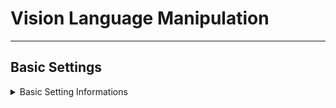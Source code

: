# Vision Language Manipulation

---

## Basic Settings
<details>
<summary> Basic Setting Informations</summary>

|Embedded Board|Jetpack Version|CUDA|PyTorch|Torchvision|Tensorflow|
|:---:|:---:|:---:|:---:|:---:|:---:|
|**Jetson AGX Orin**|L4T R36.3 (6.0)|**12.2**|**2.3**|0.18.0|2.15.0|
|**Jetson Orin Nano**|L4T R36.4 (6.2)|**12.6**|**2.5**|0.20.0|2.16.1|

### Jetson AGX Orin Settings (Jetpack 6.0)
```bash
# aarch64 RustDesk Download
wget https://github.com/rustdesk/rustdesk/releases/download/1.4.0/rustdesk-1.4.0-aarch64.deb
wget https://raw.githubusercontent.com/j-wye/VLM_based_Manipulation/refs/heads/main/jetson_setting.sh
bash jetson_setting.sh
```

- If you want to change fan speed:
```bash
sudo jetson_clocks --store
sudo jetson_clocks --fan
sudo jetson_clocks --restore
echo "alias fan_base='sudo jetson_clocks --restore && sudo jetson_clocks'" >> ~/.bashrc
echo "alias fan_max='sudo jetson_clocks --fan'" >> ~/.bashrc
echo "# Change swap memory : sudo gedit /etc/systemd/nvzramconfig.sh" >> ~/.bashrc
```

### [Pytorch, Torchvision, OpenCV with Cuda, Realsense source Installation](./readme_folder/additional_settings.md)

### [ROS2-NanoOWL and NanoSAM Build](./readme_folder/perception_module_settings.md)

---

If you have reached this point, both the installation and environment configuration have been successfully completed

The following sections provide detailed usage instructions for NanoOWL and NanoSAM

### [Use NanoOWL](./readme_folder/nanoowl_readme.md)

### [Use GG-CNN2](./readme_folder/ggcnn_readme.md)

### [Use Contact-GraspNet](./readme_folder/contact_graspnet_readme.md)

### After Build
```bash
cd ~/vlm/src/nvidia/nanoowl/examples/tree_demo
python3 tree_demo.py --camera 4 --resolution 640x480 ../../data/owl_image_encoder_patch32.engine
```


# Have to Modify Algorithm
- Integrated Model
    - CLIP-SEG
    - EfficientViT (EfficientViT_SAM, EfficientViT_SEG)
    - Grounded-SAM-2

- Natural Language Processing
    - Grounding DINO
    - Grounding DINO edge
    - OWL-ViT
    - OWL-ViT-Tiny

- Segmentation
    - NanoSAM
    - MobileSAMv2
    - EdgeSAM

- Additional Algorithm and Methodologies for IROS or ICRA
    - Yolo SAHI
    - OWLv2